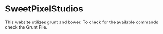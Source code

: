SweetPixelStudios
=================

This website utilizes grunt and bower. To check for the available commands check the Grunt File.
